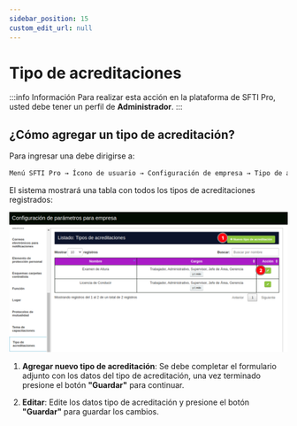 ```yaml
---
sidebar_position: 15
custom_edit_url: null
---
```

# Tipo de acreditaciones

:::info Información 
Para realizar esta acción en la plataforma de SFTI Pro, usted debe tener un perfil de **Administrador**.
:::

## ¿Cómo agregar un tipo de acreditación?
Para ingresar una debe dirigirse a:

<div align="center">

```bash
Menú SFTI Pro → Ícono de usuario → Configuración de empresa → Tipo de acreditaciones
```
</div>

El sistema mostrará una tabla con todos los tipos de acreditaciones registrados:

<div align="center">

![tipo de acreditaciones](/img/img_manual/img_configuracion/2023-08-08_09-57.png)

</div>

1. **Agregar nuevo tipo de acreditación**: Se debe completar el formulario adjunto con los datos del tipo de acreditación, una vez terminado presione el botón **"Guardar"** para continuar.

2. **Editar**: Edite los datos tipo de acreditación y presione el botón **"Guardar"** para guardar los cambios.